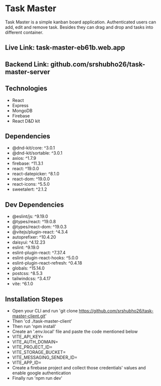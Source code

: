 # Task Master

Task Master is a simple kanban board application. Authenticated users can add, edit and remove task. Besides they can drag and drop and tasks into different container.



## Live Link: task-master-eb61b.web.app



## Backend Link: github.com/srshubho26/task-master-server



## Technologies

- React
- Express
- MongoDB
- Firebase
- React D&D kit



## Dependencies

- @dnd-kit/core: ^3.0.1
- @dnd-kit/sortable: ^3.0.1
- axios: ^1.7.9
- firebase: ^11.3.1
- react: ^19.0.0
- react-datepicker: ^8.1.0
- react-dom: ^19.0.0
- react-icons: ^5.5.0
- sweetalert: ^2.1.2



## Dev Dependencies

- @eslint/js: ^9.19.0
- @types/react: ^19.0.8
- @types/react-dom: ^19.0.3
- @vitejs/plugin-react: ^4.3.4
- autoprefixer: ^10.4.20
- daisyui: ^4.12.23
- eslint: ^9.19.0
- eslint-plugin-react: ^7.37.4
- eslint-plugin-react-hooks: ^5.0.0
- eslint-plugin-react-refresh: ^0.4.18
- globals: ^15.14.0
- postcss: ^8.5.3
- tailwindcss: ^3.4.17
- vite: ^6.1.0



## Installation Stepes

- Open your CLI and run 'git clone https://github.com/srshubho26/task-master-client.git'
- Then 'cd ./task-master-client'
- Then run 'npm install'
- Create an '.env.local' file and paste the code mentioned below
- VITE_API_KEY=
- VITE_AUTH_DOMAIN=
- VITE_PROJECT_ID=
- VITE_STORAGE_BUCKET=
- VITE_MESSAGING_SENDER_ID=
- VITE_APP_ID=
- Create a firebase project and collect those credentials' values and enable google authentication
- Finally run 'npm run dev'